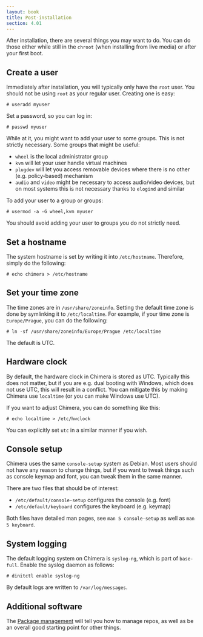 ```yaml
---
layout: book
title: Post-installation
section: 4.01
---
```


After installation, there are several things you may want to do.
You can do those either while still in the `chroot` (when installing
from live media) or after your first boot.

## Create a user

Immediately after installation, you will typically only have the `root`
user. You should not be using `root` as your regular user. Creating one
is easy:

```
# useradd myuser
```

Set a password, so you can log in:

```
# passwd myuser
```

While at it, you might want to add your user to some groups. This is
not strictly necessary. Some groups that might be useful:

* `wheel` is the local administrator group
* `kvm` will let your user handle virtual machines
* `plugdev` will let you access removable devices where there is no
  other (e.g. policy-based) mechanism
* `audio` and `video` might be necessary to access audio/video devices,
  but on most systems this is not necessary thanks to `elogind` and
  similar

To add your user to a group or groups:

```
# usermod -a -G wheel,kvm myuser
```

You should avoid adding your user to groups you do not strictly need.

## Set a hostname

The system hostname is set by writing it into `/etc/hostname`. Therefore,
simply do the following:

```
# echo chimera > /etc/hostname
```

## Set your time zone

The time zones are in `/usr/share/zoneinfo`. Setting the default time
zone is done by symlinking it to `/etc/localtime`. For example, if
your time zone is `Europe/Prague`, you can do the following:

```
# ln -sf /usr/share/zoneinfo/Europe/Prague /etc/localtime
```

The default is UTC.

## Hardware clock

By default, the hardware clock in Chimera is stored as UTC. Typically
this does not matter, but if you are e.g. dual booting with Windows,
which does not use UTC, this will result in a conflict. You can mitigate
this by making Chimera use `localtime` (or you can make Windows use UTC).

If you want to adjust Chimera, you can do something like this:

```
# echo localtime > /etc/hwclock
```

You can explicitly set `utc` in a similar manner if you wish.

## Console setup

Chimera uses the same `console-setup` system as Debian. Most users
should not have any reason to change things, but if you want to tweak
things such as console keymap and font, you can tweak them in the same
manner.

There are two files that should be of interest:

* `/etc/default/console-setup` configures the console (e.g. font)
* `/etc/default/keyboard` configures the keyboard (e.g. keymap)

Both files have detailed man pages, see `man 5 console-setup` as well
as `man 5 keyboard`.

## System logging

The default logging system on Chimera is `syslog-ng`, which is part of
`base-full`. Enable the syslog daemon as follows:

```
# dinitctl enable syslog-ng
```

By default logs are written to `/var/log/messages`.

## Additional software

The [Package management](/docs/apk) will tell you how to manage repos,
as well as be an overall good starting point for other things.

